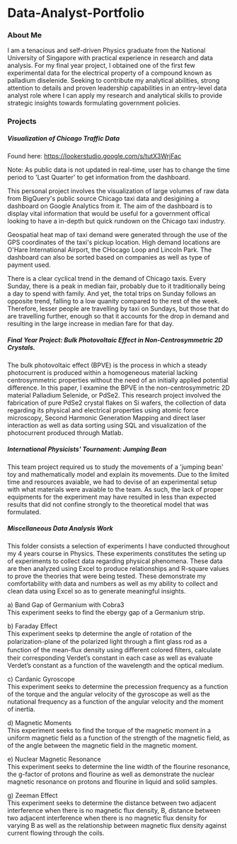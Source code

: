 # Data-Analyst-Portfolio
### About Me  
I am a tenacious and self-driven Physics graduate from the National University of Singapore with practical experience in research and data analysis. For my final year project, I obtained one of the first few experimental data for the electrical property of a compound known as palladium diselenide. Seeking to contribute my analytical abilities, strong attention to details and proven leadership capabilities in an entry-level data analyst role where I can apply my research and analytical skills to provide strategic insights towards formulating government policies.  
### Projects  
##### Visualization of Chicago Traffic Data  
Found here: https://lookerstudio.google.com/s/tutX3WrjFac
  
Note: As public data is not updated in real-time, user has to change the time period to 'Last Quarter' to get information from the dashboard.  
  
This personal project involves the visualization of large volumes of raw data from BigQuery's public source Chicago taxi data and desigining a dashboard on Google Analytics from it. The aim of the dashboard is to display vital information that would be useful for a government offical looking to have a in-depth but quick rundown on the Chicago taxi industry.  
  
Geospatial heat map of taxi demand were generated through the use of the GPS coordinates of the taxi's pickup location. High demand locations are O'Hare International Airport, the CHocago Loop and Lincoln Park. The dashboard can also be sorted based on companies as well as type of payment used.  
  
There is a clear cyclical trend in the demand of Chicago taxis. Every Sunday, there is a peak in median fair, probably due to it traditionally being a day to spend with family. And yet, the total trips on Sunday follows an opposite trend, falling to a low quanity compared to the rest of the week. Therefore, lesser people are travelling by taxi on Sundays, but those that do are travelling further, enough so that it accounts for the drop in demand and resulting in the large increase in median fare for that day.  
  
##### Final Year Project: Bulk Photovoltaic Effect in Non-Centrosymmetric 2D Crystals.  
The bulk photovoltaic effect (BPVE) is the process in which a steady photocurrent is produced within a homogeneous material lacking centrosymmetric properties without the need of an initially applied potential difference. In this paper, I examine the BPVE in the non-centrosymmetric 2D material Palladium Selenide, or PdSe2. This research project involved the fabrication of pure PdSe2 crystal flakes on Si wafers, the collection of data regarding its physical and electrical properties using atomic force microscopy, Second Harmonic Generation Mapping and direct laser interaction as well as data sorting using SQL and visualization of the photocurrent produced through Matlab.  
  
##### International Physicists' Tournament: Jumping Bean  
This team project required us to study the movements of a 'jumping bean' toy and mathematically model and explain its movements. Due to the limited time and resources avaiable, we had to devise of an experimental setup with what materials were avaiable to the team. As such, the lack of proper equipments for the experiment may have resulted in less than expected results that did not confine strongly to the theoretical model that was formulated.  
  
##### Miscellaneous Data Analysis Work
This folder consists a selection of experiments I have conducted throughout my 4 years course in Physics. These experiments constitutes the seting up of experiments to collect data regarding physical phenomena. These data are then analyzed using Excel to produce relationships and R-square values to prove the theories that were being tested. These demonstrate my comfortability with data and numbers as well as my ability to collect and clean data using Excel so as to generate meaningful insights.  
  
a) Band Gap of Germanium with Cobra3  
This experiment seeks to find the ebergy gap of a Germanium strip. 
  
b) Faraday Effect  
This experiment seeks tp determine the angle of rotation of the polarization-plane of the polarized light through a ﬂint glass rod as a function of the mean-ﬂux density using diﬀerent colored ﬁlters, calculate their corresponding Verdet’s constant in each case as well as evaluate Verdet’s constant as a function of the wavelength and the optical medium.  
  
c) Cardanic Gyroscope  
This experiment seeks to determine the precession frequency as a function of the torque and the angular velocity of the gyroscope as well as the nutational frequency as a function of the angular velocity and the moment of inertia.  
  
d) Magnetic Moments  
This experiment seeks to find the torque of the magnetic moment in a uniform magnetic field as a function of the strength of the magnetic field, as of the angle between the magnetic field in the magnetic moment.  
  
e) Nuclear Magnetic Resonance  
This experiment seeks to determine the line width of the flourine resonance, the g-factor of protons and flourine as well as demonstrate the nuclear magnetic resonance on protons and flourine in liquid and solid samples.  
  
g) Zeeman Effect  
This experiment seeks to determine the distance between two adjacent interference when there is no magnetic flux density, B, distance between two adjacent interference when there is no magnetic flux density for varying B as well as the relationship between magnetic flux density against current flowing through the coils. 
